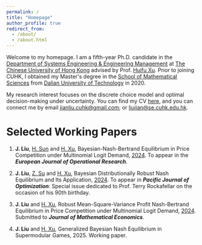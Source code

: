 ```yaml
---
permalink: /
title: "Homepage"
author_profile: true
redirect_from: 
  - /about/
  - /about.html
---
```


Welcome to my homepage. 
I am a fifth-year Ph.D. candidate in the [Department of Systems Engineering & Engineering Management](https://www.se.cuhk.edu.hk/) at [The Chinese University of Hong Kong](https://www.cuhk.edu.hk/) advised by Prof. [Huifu Xu](https://www1.se.cuhk.edu.hk/~hfxu/index.html).
Prior to joining CUHK, I obtained my Master's degree in the [School of Mathematical Sciences](https://math.dlut.edu.cn/) from [Dalian University of Technology](https://en.dlut.edu.cn/) in 2020.

My research interest focuses on the discrete choice model and optimal decision-making under uncertainty. You can find my CV [here](https://math-liujian.github.io/assets/liujian.pdf), and you can connect me by email [jianliu.cuhk@gmail.com](mailto:jianliu.cuhk@gmail.com); or [liujian@se.cuhk.edu.hk](maito:liujian@se.cuhk.edu.hk).

Selected Working Papers
======
1. **J. Liu**, [H. Sun](https://scholar.google.com/citations?user=1asZXWkAAAAJ&hl=en) and [H. Xu](https://www1.se.cuhk.edu.hk/~hfxu/index.html), Bayesian-Nash-Bertrand Equilibrium in Price Competition under Multinomial Logit Demand, [2024](https://papers.ssrn.com/sol3/papers.cfm?abstract_id=4911498). To appear in the ***European Journal of Operational Research***.

2. **J. Liu**, [Z. Su](https://scholar.google.com/citations?user=UwDInqkAAAAJ&hl=en) and [H. Xu](https://www1.se.cuhk.edu.hk/~hfxu/index.html), Bayesian Distributionally Robust Nash Equilibrium and Its Application, [2024](https://arxiv.org/abs/2410.20364). To appear in ***Pacific Journal of Optimization***: Special issue dedicated to Prof. Terry Rockafellar on the occasion of his 90th birthday.

3. **J. Liu** and [H. Xu](https://www1.se.cuhk.edu.hk/~hfxu/index.html), Robust Mean-Square-Variance Profit Nash-Bertrand Equilibrium in Price Competition under Multinomial Logit Demand, [2024](https://papers.ssrn.com/sol3/papers.cfm?abstract_id=4894226). Submitted to ***Journal of Mathematical Economics***.

4. **J. Liu** and [H. Xu](https://www1.se.cuhk.edu.hk/~hfxu/index.html), Generalized Bayesian Nash Equilibrium in Supermodular Games, 2025. Working paper.

<script type="text/javascript" id="clustrmaps" src="//clustrmaps.com/map_v2.js?d=hrbWg8RncpPN6nYrmCvbOm7fgGn83_5mGG8rIQdPB2g&cl=ffffff&w=a"></script>







